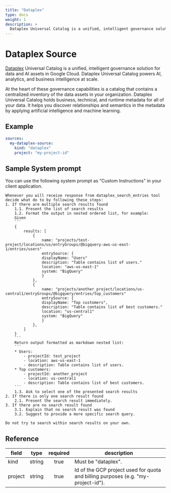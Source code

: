 ```yaml
---
title: "Dataplex"
type: docs
weight: 1
description: >
  Dataplex Universal Catalog is a unified, intelligent governance solution for data and AI assets in Google Cloud. Dataplex Universal Catalog powers AI, analytics, and business intelligence at scale.
---
```


# Dataplex Source

[Dataplex][dataplex-docs] Universal Catalog is a unified, intelligent governance solution for data and AI assets in Google Cloud. Dataplex Universal Catalog powers AI, analytics, and business intelligence at scale.

At the heart of these governance capabilities is a catalog that contains a centralized inventory of the data assets in your organization. Dataplex Universal Catalog holds business, technical, and runtime metadata for all of your data. It helps you discover relationships and semantics in the metadata by applying artificial intelligence and machine learning.

[dataplex-docs]: https://cloud.google.com/dataplex/docs

## Example

```yaml
sources:
  my-dataplex-source:
    kind: "dataplex"
    project: "my-project-id"
```

## Sample System prompt

You can use the following system prompt as "Custom Instructions" in your client application.

```
Whenever you will receive response from dataplex_search_entries tool decide what do to by following these steps:
1. If there are multiple search results found
    1.1. Present the list of search results
    1.2. Format the output in nested ordered list, for example:
    Given
    ```
    {
        results: [
            {
                name: "projects/test-project/locations/us/entryGroups/@bigquery-aws-us-east-1/entries/users"
                entrySource: {
                displayName: "Users"
                description: "Table contains list of users."
                location: "aws-us-east-1"
                system: "BigQuery"
                }
            },
            {
                name: "projects/another_project/locations/us-central1/entryGroups/@bigquery/entries/top_customers"
                entrySource: {
                displayName: "Top customers",
                description: "Table contains list of best customers."
                location: "us-central1"
                system: "BigQuery"
                }
            },
        ]
    }
    ```
    Return output formatted as markdown nested list:
    ```
    * Users:
        - projectId: test_project
        - location: aws-us-east-1
        - description: Table contains list of users.
    * Top customers:
        - projectId: another_project
        - location: us-central1
        - description: Table contains list of best customers.
    ```
    1.3. Ask to select one of the presented search results
2. If there is only one search result found
    2.1. Present the search result immediately.
3. If there are no search result found
    3.1. Explain that no search result was found
    3.2. Suggest to provide a more specific search query.

Do not try to search within search results on your own.
```

## Reference

| **field** | **type** | **required** | **description**                                                                  |
|-----------|:--------:|:------------:|----------------------------------------------------------------------------------|
| kind      |  string  |     true     | Must be "dataplex".                                                              |
| project   |  string  |     true     | Id of the GCP project used for quota and billing purposes (e.g. "my-project-id").|
